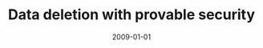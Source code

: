 ---
# Documentation: https://wowchemy.com/docs/managing-content/

title: Data deletion with provable security
subtitle: ''
summary: ''
authors:
- Marek Klonowski
- Michał Przykucki
- Tomasz Strumiński
tags: []
categories: []
date: '2009-01-01'
lastmod: 2022-10-07T05:13:08Z
featured: false
draft: false

# Featured image
# To use, add an image named `featured.jpg/png` to your page's folder.
# Focal points: Smart, Center, TopLeft, Top, TopRight, Left, Right, BottomLeft, Bottom, BottomRight.
image:
  caption: ''
  focal_point: ''
  preview_only: false

# Projects (optional).
#   Associate this post with one or more of your projects.
#   Simply enter your project's folder or file name without extension.
#   E.g. `projects = ["internal-project"]` references `content/project/deep-learning/index.md`.
#   Otherwise, set `projects = []`.
projects: []
publishDate: '2022-10-07T05:13:07.203053Z'
publication_types:
- '2'
abstract: ''
publication: '*Lecture Notes in Computer Science*'
doi: 10.1007/978-3-642-00306-6_18
---